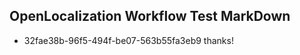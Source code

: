 ## OpenLocalization Workflow Test MarkDown
* 32fae38b-96f5-494f-be07-563b55fa3eb9 
thanks!<!--HONumber=Mar16_HO4-->
